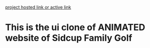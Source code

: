 [project hosted link or active link](https://himanshu404mishra.github.io/sidcup-familyGolf/)
# This is the ui clone of ANIMATED website of Sidcup Family Golf

